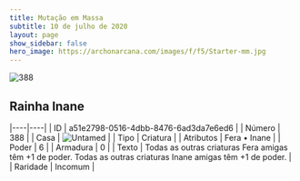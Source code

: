 ```yaml
---
title: Mutação em Massa
subtitle: 10 de julho de 2020
layout: page
show_sidebar: false
hero_image: https://archonarcana.com/images/f/f5/Starter-mm.jpg
---
```


![388](https://cdn.keyforgegame.com/media/card_front/pt/479_388_F69VCQPX95RV_pt.png)

## Rainha Inane

|----|----|
| ID | a51e2798-0516-4dbb-8476-6ad3da7e6ed6 |
| Número | 388 |
| Casa | ![Untamed](https://archonarcana.com/images/thumb/b/bd/Untamed.png/22px-Untamed.png "Indomados") |
| Tipo | Criatura |
| Atributos | Fera • Inane |
| Poder | 6 |
| Armadura | 0 |
| Texto | Todas as outras criaturas Fera amigas têm +1 de poder. Todas as outras criaturas Inane amigas têm +1 de poder. |
| Raridade | Incomum |
